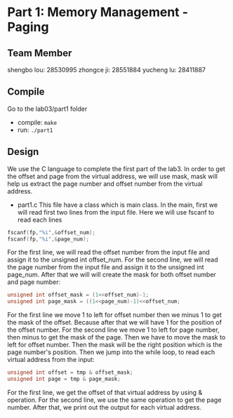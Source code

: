 # Part 1: Memory Management - Paging

## Team Member
shengbo lou: 28530995
zhongce ji: 28551884
yucheng lu: 28411887

## Compile
Go to the lab03/part1 folder
* compile: `make`
* run: `./part1`

## Design
We use the C language to complete the first part of the lab3.
In order to get the offset and page from the virtual address, we will use mask,
mask will help us extract the page number and offset number from the virtual
address.

* part1.c
This file have a class which is main class. In the main, first we will read
first two lines from the input file. Here we will use fscanf to read each lines
```c
fscanf(fp,"%i",&offset_num);
fscanf(fp,"%i",&page_num);
```
For the first line, we will read the offset number from the input file and assign
it to the unsigned int offset_num. For the second line, we will read the page
number from the input file and assign it to the unsigned int page_num. After that
we will will create the mask for both offset number and page number:
```c
unsigned int offset_mask = (1<<offset_num)-1;
unsigned int page_mask = ((1<<page_num)-1)<<offset_num;
```
For the first line we move 1 to left for offset number then we minus 1 to get the
mask of the offset. Because after that we will have 1 for the position of the
offset number. For the second line we move 1 to left for page number, then minus
to get the mask of the page. Then we have to move the mask to left for offset number.
Then the mask will be the right position which is the page number's position.
Then we jump into the while loop, to read each virtual address from the input:
```c
unsigned int offset = tmp & offset_mask;
unsigned int page = tmp & page_mask;
```
For the first line, we get the offset of that virtual address by using & operation.
For the second line, we use the same operation to get the page number. After that,
we print out the output for each virtual address.
